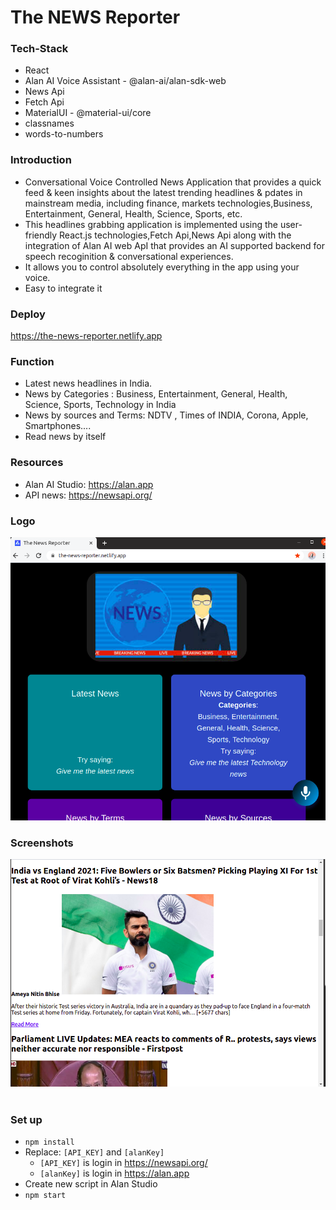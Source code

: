# The NEWS Reporter

### Tech-Stack

- React 
- Alan AI Voice Assistant - @alan-ai/alan-sdk-web
- News Api
- Fetch Api
- MaterialUI - @material-ui/core
- classnames
- words-to-numbers

### Introduction

- Conversational Voice Controlled News Application that provides a quick feed & keen insights about the latest trending headlines & pdates in mainstream media, including finance, markets
technologies,Business, Entertainment, General, Health, Science, Sports, etc.
- This headlines grabbing application is implemented using the user-friendly React.js technologies,Fetch Api,News Api along with the integration of Alan AI web ApI that provides an AI supported backend for speech recoginition & conversational experiences.
- It allows you to control absolutely everything in the app using your voice.
- Easy to integrate it


### Deploy

https://the-news-reporter.netlify.app



### Function

  - Latest news headlines in India.
  - News by Categories : Business, Entertainment, General, Health, Science, Sports, Technology in India
  - News by sources and Terms: 	NDTV , Times of  INDIA, Corona, Apple, Smartphones....
  - Read news by itself

### Resources

- Alan AI Studio: https://alan.app
- API news: https://newsapi.org/

### Logo

<img src="https://github.com/5ilenceSeeker/the-news-reporter/blob/main/Screenshots/news1.png" />

### Screenshots

<img src="https://github.com/5ilenceSeeker/the-news-reporter/blob/main/Screenshots/news3.png" />

<img src="" />

### Set up

- `npm install`
- Replace: `[API_KEY]` and `[alanKey]`
  - `[API_KEY]` is login in https://newsapi.org/
  - `[alanKey]` is login in https://alan.app
- Create new script in Alan Studio
- `npm start`
